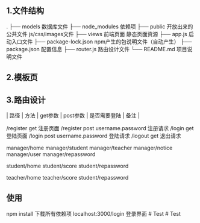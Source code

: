 ## 1.文件结构
.
├── models 数据库文件
├── node_modules 依赖项
├── public 开放出来的公共文件 js/css/images文件 
├── views 前端页面 静态页面资源
├── app.js 启动入口文件 
├── package-lock.json npm产生的包说明文件（自动产生）
├── package.json 配置信息 
├── router.js 路由设计文件
└── README.md 项目说明文件
## 2.模板页

## 3.路由设计

| 路径 | 方法 | get参数 | post参数 | 是否需要登陆 | 备注 |

/register get 注册页面
/register post username.password  注册请求
/login get  登陆页面
/login post username.password 登陆请求
/logout get 退出请求

manager/home
manager/student
manager/teacher
manager/notice
manager/user
manager/repassword

student/home
student/score
student/repassword

teacher/home
teacher/score
student/repassword

## 使用
npm install 下载所有依赖项
localhost:3000/login 登录界面
#   T e s t  
 #   T e s t  
 